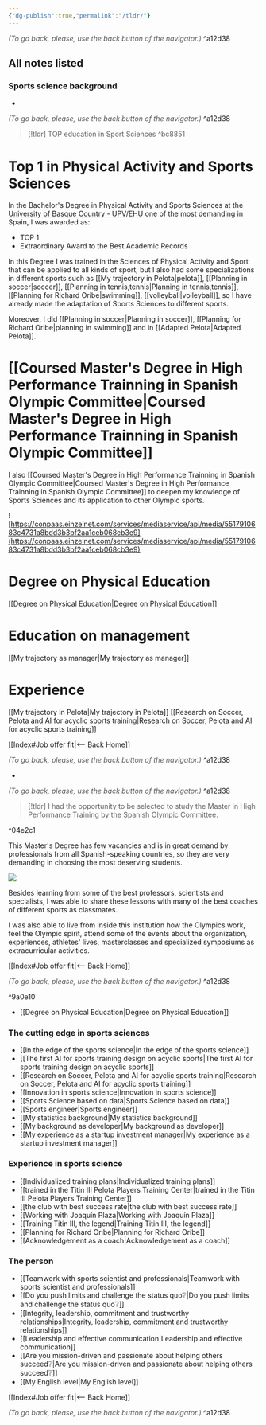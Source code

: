 ```yaml
---
{"dg-publish":true,"permalink":"/tldr/"}
---
```




<div class="transclusion internal-embed is-loaded"><div class="markdown-embed">




<font color="#595959">*(To go back, please, use the back button of the navigator.)*</font> 
^a12d38



</div></div>




## All notes listed

### Sports science background

- 
<div class="transclusion internal-embed is-loaded"><div class="markdown-embed">






<div class="transclusion internal-embed is-loaded"><div class="markdown-embed">




<font color="#595959">*(To go back, please, use the back button of the navigator.)*</font> 
^a12d38



</div></div>



> [!tldr] 
> TOP education in Sport Sciences
^bc8851

# Top 1 in Physical Activity and Sports Sciences
In the Bachelor's Degree in Physical Activity and Sports Sciences at the [University of Basque Country - UPV/EHU](https://www.ehu.eus/es/web/hezkuntza-eta-kirol-fakultatea) one of the most demanding in Spain, I was awarded as:
- TOP 1
- Extraordinary Award to the Best Academic Records

In this Degree I was trained in the Sciences of Physical Activity and Sport that can be applied to all kinds of sport, but I also had some specializations in different sports such as [[My trajectory in Pelota\|pelota]], [[Planning in soccer\|soccer]], [[Planning in tennis,tennis\|Planning in tennis,tennis]], [[Planning for Richard Oribe\|swimming]], [[volleyball\|volleyball]], so I have already made the adaptation of Sports Sciences to different sports.

Moreover, I did [[Planning in soccer\|Planning in soccer]], [[Planning for Richard Oribe\|planning in swimming]] and in [[Adapted Pelota\|Adapted Pelota]].

# [[Coursed Master's Degree in High Performance Trainning in Spanish Olympic Committee\|Coursed Master's Degree in High Performance Trainning in Spanish Olympic Committee]]
I also [[Coursed Master's Degree in High Performance Trainning in Spanish Olympic Committee\|Coursed Master's Degree in High Performance Trainning in Spanish Olympic Committee]] to deepen my knowledge of Sports Sciences and its application to other Olympic sports.

![https://conpaas.einzelnet.com/services/mediaservice/api/media/5517910683c4731a8bdd3b3bf2aa1ceb068cb3e9](https://conpaas.einzelnet.com/services/mediaservice/api/media/5517910683c4731a8bdd3b3bf2aa1ceb068cb3e9)
# Degree on Physical Education
[[Degree on Physical Education\|Degree on Physical Education]]

# Education on management
[[My trajectory as manager\|My trajectory as manager]]

# Experience
[[My trajectory in Pelota\|My trajectory in Pelota]]
[[Research on Soccer, Pelota and AI for acyclic sports training\|Research on Soccer, Pelota and AI for acyclic sports training]]



<div class="transclusion internal-embed is-loaded"><div class="markdown-embed">





[[Index#Job offer fit\|<-- Back Home]]

<div class="transclusion internal-embed is-loaded"><div class="markdown-embed">




<font color="#595959">*(To go back, please, use the back button of the navigator.)*</font> 
^a12d38



</div></div>


</div></div>



</div></div>

- 
<div class="transclusion internal-embed is-loaded"><div class="markdown-embed">






<div class="transclusion internal-embed is-loaded"><div class="markdown-embed">




<font color="#595959">*(To go back, please, use the back button of the navigator.)*</font> 
^a12d38



</div></div>


> [!tldr] 
> I had the opportunity to be selected to study the Master in High Performance Training by the Spanish Olympic Committee.

^04e2c1

This Master's Degree has few vacancies and is in great demand by professionals from all Spanish-speaking countries, so they are very demanding in choosing the most deserving students.

![](https://www.revistalideras.com/wp-content/uploads/2017/11/COE-Alto-Rendimiento.jpg)

Besides learning from some of the best professors, scientists and specialists, I was able to share these lessons with many of the best coaches of different sports as classmates.  
  
I was also able to live from inside this institution how the Olympics work, feel the Olympic spirit, attend some of the events about the organization, experiences, athletes' lives, masterclasses and specialized symposiums as extracurricular activities.  


<div class="transclusion internal-embed is-loaded"><div class="markdown-embed">





[[Index#Job offer fit\|<-- Back Home]]

<div class="transclusion internal-embed is-loaded"><div class="markdown-embed">




<font color="#595959">*(To go back, please, use the back button of the navigator.)*</font> 
^a12d38



</div></div>


</div></div>
 ^9a0e10


</div></div>

- [[Degree on Physical Education\|Degree on Physical Education]]

### The cutting edge in sports sciences

- [[In the edge of the sports science\|In the edge of the sports science]]
- [[The first AI for sports training design on acyclic sports\|The first AI for sports training design on acyclic sports]]
- [[Research on Soccer, Pelota and AI for acyclic sports training\|Research on Soccer, Pelota and AI for acyclic sports training]]
- [[Innovation in sports science\|Innovation in sports science]]
- [[Sports Science based on data\|Sports Science based on data]]
- [[Sports engineer\|Sports engineer]]
- [[My statistics background\|My statistics background]]
- [[My background as developer\|My background as developer]]
- [[My experience as a startup investment manager\|My experience as a startup investment manager]]

### Experience in sports science

- [[Individualized training plans\|Individualized training plans]]
- [[trained in the Titin III Pelota Players Training Center\|trained in the Titin III Pelota Players Training Center]]
- [[the club with best success rate\|the club with best success rate]]
- [[Working with Joaquín Plaza\|Working with Joaquín Plaza]]
- [[Training Titin III, the legend\|Training Titin III, the legend]]
- [[Planning for Richard Oribe\|Planning for Richard Oribe]]
- [[Acknowledgement as a coach\|Acknowledgement as a coach]]

### The person

- [[Teamwork with sports scientist and professionals\|Teamwork with sports scientist and professionals]]
- [[Do you push limits and challenge the status quo❔\|Do you push limits and challenge the status quo❔]]
- [[Integrity, leadership, commitment and trustworthy relationships\|Integrity, leadership, commitment and trustworthy relationships]]
- [[Leadership and effective communication\|Leadership and effective communication]]
- [[Are you mission-driven and passionate about helping others succeed❔\|Are you mission-driven and passionate about helping others succeed❔]]
- [[My English level\|My English level]]




<div class="transclusion internal-embed is-loaded"><div class="markdown-embed">





[[Index#Job offer fit\|<-- Back Home]]

<div class="transclusion internal-embed is-loaded"><div class="markdown-embed">




<font color="#595959">*(To go back, please, use the back button of the navigator.)*</font> 
^a12d38



</div></div>


</div></div>

